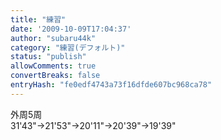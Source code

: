 ```yaml
---
title: "練習"
date: '2009-10-09T17:04:37'
author: "subaru44k"
category: "練習(デフォルト)"
status: "publish"
allowComments: true
convertBreaks: false
entryHash: "fe0edf4743a73f16dfde607bc968ca78"
---
```

外周5周<br>
31'43"→21'53"→20'11"→20'39"→19'39"

